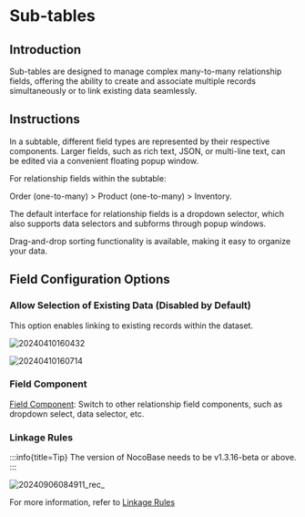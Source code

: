 # Sub-tables

## Introduction

Sub-tables are designed to manage complex many-to-many relationship fields, offering the ability to create and associate multiple records simultaneously or to link existing data seamlessly.

## Instructions

In a subtable, different field types are represented by their respective components. Larger fields, such as rich text, JSON, or multi-line text, can be edited via a convenient floating popup window.

For relationship fields within the subtable:

Order (one-to-many) > Product (one-to-many) > Inventory.

The default interface for relationship fields is a dropdown selector, which also supports data selectors and subforms through popup windows.

Drag-and-drop sorting functionality is available, making it easy to organize your data.

## Field Configuration Options

### Allow Selection of Existing Data (Disabled by Default)

This option enables linking to existing records within the dataset.

![20240410160432](https://static-docs.nocobase.com/20240410160432.png)

![20240410160714](https://static-docs.nocobase.com/20240410160714.png)

### Field Component

[Field Component](/handbook/ui/fields/association-field): Switch to other relationship field components, such as dropdown select, data selector, etc.

### Linkage Rules
:::info{title=Tip}
The version of NocoBase needs to be v1.3.16-beta or above.
:::

![20240906084911_rec_](https://nocobase-docs.oss-cn-beijing.aliyuncs.com/20240906084911_rec_.gif)

For more information, refer to [Linkage Rules](/handbook/ui/blocks/block-settings/linkage-rule)
